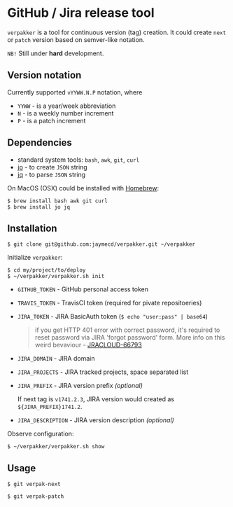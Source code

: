 # GitHub / Jira release tool

`verpakker` is a tool for continuous version (tag) creation.
It could create `next` or `patch` version based on semver-like notation.

`NB!` Still under **hard** development.

## Version notation

Currently supported `vYYWW.N.P` notation, where

- `YYWW` - is a year/week abbreviation
- `N` - is a weekly number increment
- `P` - is a patch increment

## Dependencies

- standard system tools: `bash`, `awk`, `git`, `curl`
- [jo](https://github.com/jpmens/jo) - to create `JSON` string
- [jq](https://stedolan.github.io/jq/) - to parse `JSON` string

On MacOS (OSX) could be installed with [Homebrew](https://brew.sh/):

```
$ brew install bash awk git curl
$ brew install jo jq
```

## Installation

```
$ git clone git@github.com:jaymecd/verpakker.git ~/verpakker
```

Initialize `verpakker`:

```
$ cd my/project/to/deploy
$ ~/verpakker/verpakker.sh init
```

- `GITHUB_TOKEN` - GitHub personal access token
- `TRAVIS_TOKEN` - TravisCI token (required for pivate repositoeries)
- `JIRA_TOKEN` - JIRA BasicAuth token (`$ echo "user:pass" | base64`)

    > if you get HTTP 401 error with correct password, it's required to reset password via JIRA 'forgot password' form.
    > More info on this weird bevaviour - [JRACLOUD-66793](https://jira.atlassian.com/browse/JRACLOUD-66793)

- `JIRA_DOMAIN` - JIRA domain
- `JIRA_PROJECTS` - JIRA tracked projects, space separated list
- `JIRA_PREFIX` - JIRA version prefix *(optional)*

    If next tag is `v1741.2.3`, JIRA version would created as `${JIRA_PREFIX}1741.2`.

- `JIRA_DESCRIPTION` - JIRA version description *(optional)*

Observe configuration:

```
$ ~/verpakker/verpakker.sh show
```

## Usage

```
$ git verpak-next
```

```
$ git verpak-patch
```
